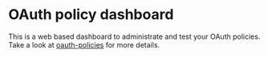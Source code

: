 # OAuth policy dashboard
This is a web based dashboard to administrate and test your OAuth policies. Take a look at [oauth-policies](https://github.com/christianhugoch/oauth-policies) for more details.

